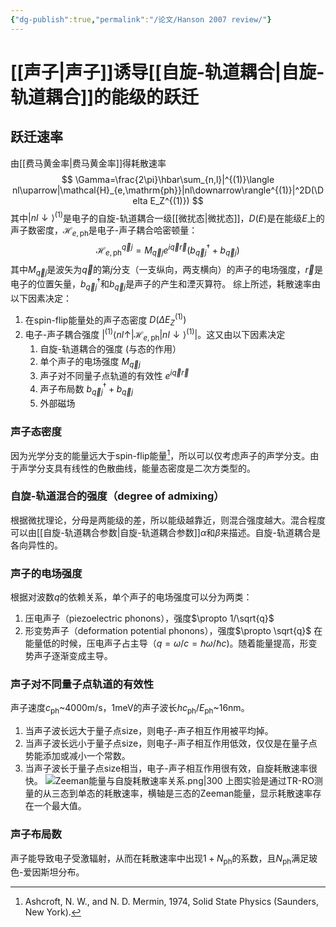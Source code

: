 ```yaml
---
{"dg-publish":true,"permalink":"/论文/Hanson 2007 review/"}
---
```


# [[声子\|声子]]诱导[[自旋-轨道耦合\|自旋-轨道耦合]]的能级的跃迁
## 跃迁速率
由[[费马黄金率\|费马黄金率]]得耗散速率
$$
\Gamma=\frac{2\pi}\hbar\sum_{n,l}|^{(1)}\langle nl\uparrow|\mathcal{H}_{e,\mathrm{ph}}|nl\downarrow\rangle^{(1)}|^2D(\Delta E_Z^{(1)})
$$
其中$|nl\downarrow\rangle^{(1)}$是电子的自旋-轨道耦合一级[[微扰态\|微扰态]]，$D(E)$是在能级$E$上的声子数密度，$\mathcal{H}_{e,\mathrm{ph}}$是电子-声子耦合哈密顿量：
$$
\mathcal{H}_{e,\mathrm{ph}}^{\vec{q}j}=M_{\vec{q}j}e^{i\vec{q}\vec{r}}(b_{\vec{q}j}^{\dagger}+b_{\vec{q}j})
$$
其中$M_{\vec{q}j}$是波矢为$\vec{q}$的第$j$分支（一支纵向，两支横向）的声子的电场强度，$\vec{r}$是电子的位置矢量，$b_{\vec{q}j}^{\dagger}$和$b_{\vec{q}j}$是声子的产生和湮灭算符。
综上所述，耗散速率由以下因素决定：
1. 在spin-flip能量处的声子态密度 $D(\Delta E_Z^{(1)})$
2. 电子-声子耦合强度 $|^{(1)}\langle nl\uparrow|\mathcal{H}_{e,\mathrm{ph}}|nl\downarrow\rangle^{(1)}|$。这又由以下因素决定
	1. 自旋-轨道耦合的强度 (与态的作用）
	2. 单个声子的电场强度 $M_{\vec{q}j}$
	3. 声子对不同量子点轨道的有效性 $e^{i\vec{q}\vec{r}}$
	4. 声子布局数 $b_{\vec{q}j}^{\dagger}+b_{\vec{q}j}$
	5. 外部磁场
### 声子态密度
因为光学分支的能量远大于spin-flip能量[^1]，所以可以仅考虑声子的声学分支。由于声学分支具有线性的色散曲线，能量态密度是二次方类型的。
### 自旋-轨道混合的强度（degree of admixing）
根据微扰理论，分母是两能级的差，所以能级越靠近，则混合强度越大。混合程度可以由[[自旋-轨道耦合参数\|自旋-轨道耦合参数]]$\alpha$和$\beta$来描述。自旋-轨道耦合是各向异性的。
### 声子的电场强度
根据对波数$q$的依赖关系，单个声子的电场强度可以分为两类：
1. 压电声子（piezoelectric phonons），强度$\propto 1/\sqrt{q}$
2. 形变势声子（deformation potential phonons），强度$\propto \sqrt{q}$
在能量低的时候，压电声子占主导（$q=\omega/c=\hbar \omega/\hbar c$)。随着能量提高，形变势声子逐渐变成主导。
### 声子对不同量子点轨道的有效性
声子速度$c_{\mathrm{ph}}$~4000m/s，1meV的声子波长$hc_{\mathrm{ph}}/E_{\mathrm{ph}}$~16nm。
1. 当声子波长远大于量子点size，则电子-声子相互作用被平均掉。
2. 当声子波长远小于量子点size，则电子-声子相互作用低效，仅仅是在量子点势能添加或减小一个常数。
3. 当声子波长于量子点size相当，电子-声子相互作用很有效，自旋耗散速率很快。
![Zeeman能量与自旋耗散速率关系.png|300](/img/user/Attachment/Zeeman%E8%83%BD%E9%87%8F%E4%B8%8E%E8%87%AA%E6%97%8B%E8%80%97%E6%95%A3%E9%80%9F%E7%8E%87%E5%85%B3%E7%B3%BB.png)
上图实验是通过TR-RO测量的从三态到单态的耗散速率，横轴是三态的Zeeman能量，显示耗散速率存在一个最大值。
### 声子布局数
声子能导致电子受激辐射，从而在耗散速率中出现$1+N_{\mathrm{ph}}$的系数，且$N_{\mathrm{ph}}$满足玻色-爱因斯坦分布。



[^1]: Ashcroft, N. W., and N. D. Mermin, 1974, Solid State Physics (Saunders, New York).